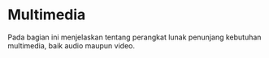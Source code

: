 # Multimedia

Pada bagian ini menjelaskan tentang perangkat lunak penunjang kebutuhan multimedia, baik audio maupun video.
